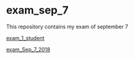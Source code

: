 # exam_sep_7
This repository contains my exam of september 7

[exam_1_student](https://github.com/esmeevoulon/exam_sep_7/blob/master/exam_1_student.ipynb)

[exam_Sep_7_2018](https://github.com/esmeevoulon/exam_sep_7/blob/master/exam_Sep_7_2018.ipynb)
